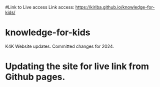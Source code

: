 #Link to Live access
 Link access: https://kiriba.github.io/knowledge-for-kids/
# knowledge-for-kids
K4K Website updates. Committed changes for 2024.
# Updating the site for live link from Github pages.
